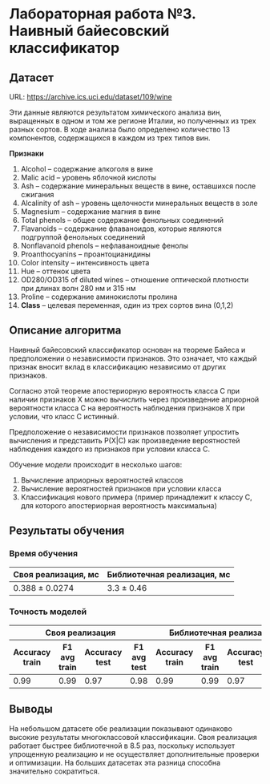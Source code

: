 # Лабораторная работа №3. Наивный байесовский классификатор

## Датасет

URL: https://archive.ics.uci.edu/dataset/109/wine

Эти данные являются результатом химического анализа вин, выращенных в одном и том же регионе Италии, но полученных из
трех разных сортов. В ходе анализа было определено количество 13 компонентов, содержащихся в каждом из трех типов вин.

**Признаки**

1) Alcohol – содержание алкоголя в вине
2) Malic acid – уровень яблочной кислоты
3) Ash – содержание минеральных веществ в вине, оставшихся после сжигания
4) Alcalinity of ash – уровень щелочности минеральных веществ в золе
5) Magnesium – содержание магния в вине
6) Total phenols – общее содержание фенольных соединений
7) Flavanoids – содержание флаваноидов, которые являются подгруппой фенольных соединений
8) Nonflavanoid phenols – нефлаваноидные фенолы
9) Proanthocyanins – проантоцианидины
10) Color intensity – интенсивность цвета
11) Hue – оттенок цвета
12) OD280/OD315 of diluted wines – отношение оптической плотности при длинах волн 280 нм и 315 нм
13) Proline – cодержание аминокислоты пролина
14) **Class** – целевая переменная, один из трех сортов вина (0,1,2)

## Описание алгоритма
Наивный байесовский классификатор основан на теореме Байеса и предположении о независимости признаков.
Это означает, что каждый признак вносит вклад в классификацию независимо от других признаков.

Согласно этой теореме апостериорную вероятность класса C при наличии признаков X можно вычислить через
произведение априорной вероятности класса C на вероятность наблюдения признаков X при условии, что класс C истинный.

Предположение о независимости признаков позволяет упростить вычисления и представить P(X|C) как произведение вероятностей 
наблюдения каждого из признаков при условии класса C.

Обучение модели происходит в несколько шагов:
1. Вычисление априорных вероятностей классов
2. Вычисление вероятностей признаков при условии класса
3. Классификация нового примера (пример принадлежит к классу C, для которого апостериорная вероятность максимальна)

## Результаты обучения

### Время обучения

| Своя реализация, мс | Библиотечная реализация, мс |
|---------------------|-----------------------------|
| 0.388 ± 0.0274      | 3.3 ± 0.46                  |

### Точность моделей

<table>
    <thead>
        <tr>
            <th colspan="4">Своя реализация</th>
            <th colspan="4">Библиотечная реализация</th>
        </tr>
        <tr>
            <th>Accuracy train</th>
            <th>F1 avg train</th>
            <th>Accuracy test</th>
            <th>F1 avg test</th>
            <th>Accuracy train</th>
            <th>F1 avg train</th>
            <th>Accuracy test</th>
            <th>F1 avg test</th>
        </tr>
    </thead>
    <tbody>
        <tr>
            <td>0.99</td>
            <td>0.99</td>
            <td>0.97</td>
            <td>0.98</td>
            <td>0.99</td>
            <td>0.99</td>
            <td>0.97</td>
            <td>0.98</td>
        </tr>
    </tbody>
</table>

## Выводы

На небольшом датасете обе реализации показывают одинаково высокие результаты многоклассовой классификации. Своя реализация
работает быстрее библиотечной в 8.5 раз, поскольку использует упрощенную реализацию и не осуществляет дополнительные 
проверки и оптимизации. На больших датасетах эта разница способна значительно сократиться.